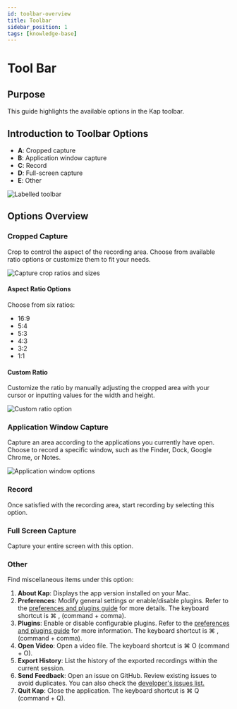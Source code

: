 ```yaml
---
id: toolbar-overview
title: Toolbar
sidebar_position: 1
tags: [knowledge-base]
---
```


# Tool Bar

## **Purpose**

This guide highlights the available options in the Kap toolbar.

## **Introduction to Toolbar Options**

  * **A**: Cropped capture
  * **B**: Application window capture
  * **C**: Record
  * **D**: Full-screen capture
  * **E**: Other

![Labelled toolbar](/img/Tool-Bar_393330_images/393363.jpg)

## **Options Overview**

### Cropped Capture

Crop to control the aspect of the recording area. Choose from available ratio options or customize them to fit your needs.

![Capture crop ratios and sizes](/img/Tool-Bar_393330_images/327836.jpg)

#### Aspect Ratio Options

Choose from six ratios:

  * 16:9
  * 5:4
  * 5:3
  * 4:3
  * 3:2
  * 1:1

#### Custom Ratio

Customize the ratio by manually adjusting the cropped area with your cursor or inputting values for the width and height.

![Custom ratio option](/img/Tool-Bar_393330_images/360684.jpg)

### Application Window Capture

Capture an area according to the applications you currently have open. Choose to record a specific window, such as the Finder, Dock, Google Chrome, or Notes.

![Application window options](/img/Tool-Bar_393330_images/360690.jpg)

### Record

Once satisfied with the recording area, start recording by selecting this option.

### Full Screen Capture

Capture your entire screen with this option.

### Other

Find miscellaneous items under this option:

  1. **About Kap**: Displays the app version installed on your Mac.
  2. **Preferences**: Modify general settings or enable/disable plugins. Refer to the [preferences and plugins guide](Preferences-and-Plugins_360709.md) for more details. The keyboard shortcut is ⌘ , (command + comma).
  3. **Plugins**: Enable or disable configurable plugins. Refer to the [preferences and plugins guide](Preferences-and-Plugins_360709.md) for more information. The keyboard shortcut is ⌘ , (command + comma).
  4. **Open Video**: Open a video file. The keyboard shortcut is ⌘ O (command + O).
  5. **Export History**: List the history of the exported recordings within the current session.
  6. **Send Feedback**: Open an issue on GitHub. Review existing issues to avoid duplicates. You can also check the [developer's issues list.](https://github.com/wulkano/Kap/issues)
  7. **Quit Kap**: Close the application. The keyboard shortcut is ⌘ Q (command + Q).